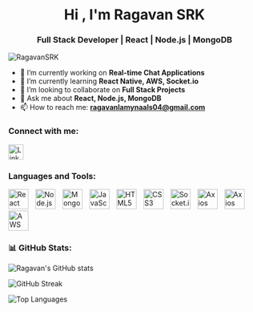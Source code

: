 <h1 align="center">Hi , I'm Ragavan SRK</h1>
<h3 align="center">Full Stack Developer | React | Node.js | MongoDB</h3>

<p align="left"> <img src="https://komarev.com/ghpvc/?username=RagavanSRK&label=Profile%20views&color=0e75b6&style=flat" alt="RagavanSRK" /> </p>

- 🔭 I’m currently working on **Real-time Chat Applications**
- 🌱 I’m currently learning **React Native, AWS, Socket.io**
- 👯 I’m looking to collaborate on **Full Stack Projects**
- 💬 Ask me about **React, Node.js, MongoDB**
- 📫 How to reach me: **ragavanlamynaals04@gmail.com**

<h3 align="left">Connect with me:</h3>
<p align="left">
  <!-- LinkedIn -->
  <a href="https://linkedin.com/in/your-linkedin" target="_blank" style="margin-right: 15px;">
    <img align="center" src="https://cdn.jsdelivr.net/gh/devicons/devicon/icons/linkedin/linkedin-original.svg" alt="LinkedIn" height="30" width="30" />
  </a>
</p>




<h3 align="left">Languages and Tools:</h3>
<p align="left">
  <!-- React -->
  <img src="https://cdn.jsdelivr.net/gh/devicons/devicon/icons/react/react-original.svg" alt="React" width="40" height="40" style="margin-right: 10px;"/>
  <img src="https://cdn.jsdelivr.net/gh/devicons/devicon/icons/nodejs/nodejs-original.svg" alt="Node.js" width="40" height="40" style="margin-right: 10px;"/>
  <img src="https://cdn.jsdelivr.net/gh/devicons/devicon/icons/mongodb/mongodb-original.svg" alt="MongoDB" width="40" height="40" style="margin-right: 10px;"/>
  <img src="https://cdn.jsdelivr.net/gh/devicons/devicon/icons/javascript/javascript-original.svg" alt="JavaScript" width="40" height="40" style="margin-right: 10px;"/>
  <img src="https://cdn.jsdelivr.net/gh/devicons/devicon/icons/html5/html5-original.svg" alt="HTML5" width="40" height="40" style="margin-right: 10px;"/>
  <img src="https://cdn.jsdelivr.net/gh/devicons/devicon/icons/css3/css3-original.svg" alt="CSS3" width="40" height="40" style="margin-right: 10px;"/>
  <img src="https://cdn.jsdelivr.net/gh/simple-icons/simple-icons/icons/socketdotio.svg" alt="Socket.io" width="40" height="40" style="margin-right: 10px;"/>
  <img src="https://cdn.jsdelivr.net/gh/devicons/devicon@latest/icons/axios/axios-plain.svg" alt="Axios" width="40" height="40" style="margin-right: 10px;"/>
  <img src="https://cdn.jsdelivr.net/gh/devicons/devicon@latest/icons/redux/redux-original.svg" alt="Axios" width="40" height="40" style="margin-right: 10px;"/>
  <img src="https://cdn.jsdelivr.net/gh/simple-icons/simple-icons/icons/amazonaws.svg" alt="AWS" width="40" height="40" style="margin-right: 10px;"/>
  

  
</p>


<h3>📊 GitHub Stats:</h3>
<p align="left">
  <img src="https://github-readme-stats.vercel.app/api?username=RagavanSRK&show_icons=true&theme=radical" alt="Ragavan's GitHub stats"/>
</p>

<p align="left">
  <img src="https://github-readme-streak-stats.herokuapp.com/?user=RagavanSRK&theme=radical" alt="GitHub Streak"/>
</p>

<p align="left">
  <img src="https://github-readme-stats.vercel.app/api/top-langs/?username=RagavanSRK&layout=compact&theme=radical" alt="Top Languages"/>
</p>
